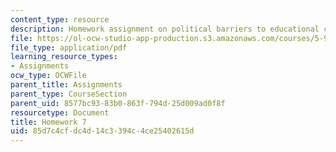 ```yaml
---
content_type: resource
description: Homework assignment on political barriers to educational change.
file: https://ol-ocw-studio-app-production.s3.amazonaws.com/courses/5-95j-teaching-college-level-science-and-engineering-spring-2009/85d7c4cfdc4d14c3394c4ce25402615d_MIT5_95js09_hw07.pdf
file_type: application/pdf
learning_resource_types:
- Assignments
ocw_type: OCWFile
parent_title: Assignments
parent_type: CourseSection
parent_uid: 8577bc93-83b0-863f-794d-25d009ad0f8f
resourcetype: Document
title: Homework 7
uid: 85d7c4cf-dc4d-14c3-394c-4ce25402615d
---
```

